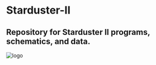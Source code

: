 # Starduster-II
Repository for Starduster II programs, schematics, and data.
---
![logo](https://raw.githubusercontent.com/txjacob/Starduster-II/master/patch.jpg)
